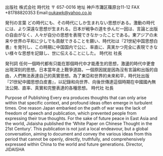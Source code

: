 出版社
株式会社 時代社
〒 657-0016
地址 神戶市灘区篠原台11-12
FAX　+81788820353
Email:oukawk@yahoo.co.jp



発刊の言葉
どの時代にも、その時代にしか生まれない思想がある。激動の時代には、より深遠な思想が生まれる。日本が戦争の道を歩んだ一因は、言論と出版の自由がなく、人々が自分の思想を表現できなかったことである。東アジアの未来や世界の平和に少しでも貢献できることを願い、時代社は『21世紀中国思想白書』を発刊し、この時期に中国国内で公に、率直に、真実かつ完全に表現できない様々な思想を記録し、世に伝えることにした。
時代社 社長

発刊詞
任何一個時代都有只能在那個時代中才能產生的思想，激盪的時代中更會出現深刻的思想。日本當年走上戰爭道路，一個原因就是因為沒有言論和出版的自由，人們無法表達自己的真實思想。為了東亞和世界的未來和平，時代社出版『21世紀中國思想白皮書』，以記錄和向世界、向後世傳達這個時期在中國國內無法公開、直率、真實和完整表達的各種思想。
時代社 社長

Purpose of Publishing
Every era produces thoughts that can only arise within that specific context, and profound ideas often emerge in turbulent times. One reason Japan embarked on the path of war was the lack of freedom of speech and publication, which prevented people from expressing their true thoughts. For the sake of future peace in East Asia and the world, Jidaisha published the ‘White Paper on Chinese Thought in the 21st Century’. This publication is not just a local endeavour, but a global conversation, aiming to document and convey the various ideas from this period that cannot be openly, directly, truthfully, and comprehensively expressed within China to the world and future generations.
Director, JIDAISHA

